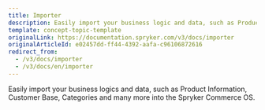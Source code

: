 ```yaml
---
title: Importer
description: Easily import your business logic and data, such as Product Information, Customer Base, Categories and many more into the Spryker Commerce OS.
template: concept-topic-template
originalLink: https://documentation.spryker.com/v3/docs/importer
originalArticleId: e02457dd-ff44-4392-aafa-c96106872616
redirect_from:
  - /v3/docs/importer
  - /v3/docs/en/importer
---
```


Easily import your business logics and data, such as Product Information, Customer Base, Categories and many more into the Spryker Commerce OS.
